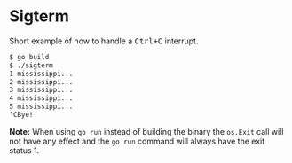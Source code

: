 # Sigterm

Short example of how to handle a <kbd>Ctrl+C</kbd> interrupt.

```bash
$ go build
$ ./sigterm
1 mississippi...
2 mississippi...
3 mississippi...
4 mississippi...
5 mississippi...
^CBye!
```

**Note:** When using `go run` instead of building the binary the
`os.Exit` call will not have any effect and the `go run` command will
always have the exit status 1.
